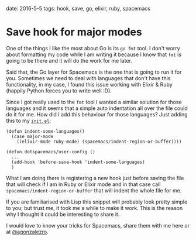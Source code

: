 date: 2016-5-5
tags: hook, save, go, elixir, ruby, spacemacs

Save hook for major modes
=========================

One of the things I like the most about Go is its `go fmt` tool. I don't worry about formatting my code while I am writing it because I know that `fmt` is going to be there and it will do the work for me later.

Said that, the Go layer for Spacemacs is the one that is going to run it for you. Sometimes we need to deal with languages that don't have this functionality, in my case, I found this issue working with Elixir & Ruby (happily Python forces you to write well :D).

Since I got really used to the `fmt` tool I wanted a similar solution for those languages and it seems that a simple auto indentation all over the file could do it for me. How did I add this behaviour for those languages? Just adding this to my [`init.el`](https://github.com/syl20bnr/spacemacs/blob/master/doc/DOCUMENTATION.org#alternative-setup):

    (defun indent-some-languages()
      (case major-mode
        ((elixir-mode ruby-mode) (spacemacs/indent-region-or-buffer))))

    (defun dotspacemacs/user-config ()
      ...
      (add-hook 'before-save-hook 'indent-some-languages)
      )

What I am doing there is registering a new hook just before saving the file that will check if I am in Ruby or Elixir mode and in that case call `spacemacs/indent-region-or-buffer` that will indent the whole file for me.

If you are familiarised with Lisp this snippet will probably look pretty simple to you; but trust me, it took me a while to make it work. This is the reason why I thought it could be interesting to share it.

I would love to know your tricks for Spacemacs, share them with me here or at [@agonzalezro](https://twitter.com/agonzalezro).
